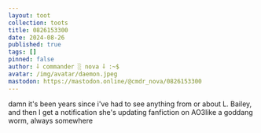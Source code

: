 ```yaml
---
layout: toot
collection: toots
title: 0826153300
date: 2024-08-26
published: true
tags: []
pinned: false
author: ⸸ commander ░ nova ⸸ :~$
avatar: /img/avatar/daemon.jpeg
mastodon: https://mastodon.online/@cmdr_nova/0826153300
---
```


damn it's been years since i've had to see anything from or about L. Bailey, and then I get a notification she's updating fanfiction on AO3like a goddang worm, always somewhere
